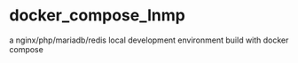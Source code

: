 # docker_compose_lnmp
a nginx/php/mariadb/redis local development environment build with docker compose
